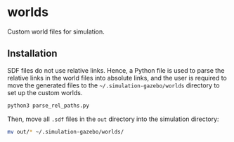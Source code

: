 # worlds

Custom world files for simulation.

## Installation
SDF files do not use relative links. Hence, a Python file is used to parse the relative links in the world files into absolute links, and the user is required to move the generated files to the `~/.simulation-gazebo/worlds` directory to set up the custom worlds.

```bash
python3 parse_rel_paths.py
```

Then, move all `.sdf` files in the `out` directory into the simulation directory:
```bash
mv out/* ~/.simulation-gazebo/worlds/
```
